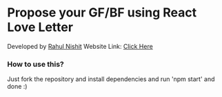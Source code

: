 # Propose your GF/BF using React Love Letter

Developed by [Rahul Nishit](https://instagram.com/rahul_nishit)
Website Link: [Click Here](https://react-love-letter.vercel.app)

### How to use this?
Just fork the repository and install dependencies and run 'npm start' and done :)

